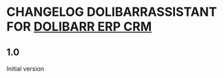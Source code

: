 # CHANGELOG DOLIBARRASSISTANT FOR [DOLIBARR ERP CRM](https://www.dolibarr.org)

## 1.0

Initial version
